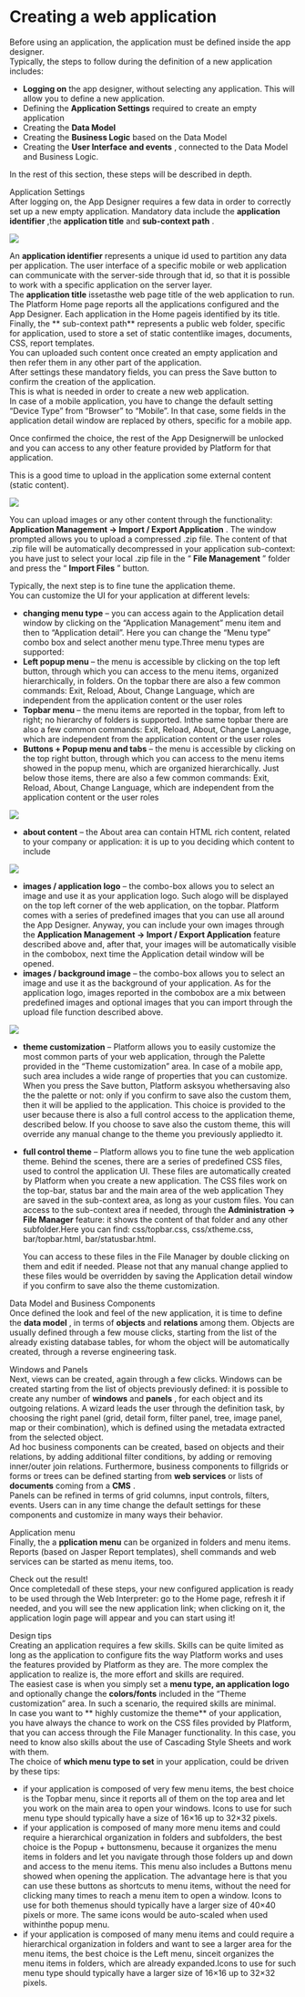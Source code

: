 # Creating a web application

Before using an application, the application must be defined inside the app designer.\
Typically, the steps to follow during the definition of a new application includes:

* **Logging on**  the app designer, without selecting any application. This will allow you to define a new application.
* Defining the  **Application Settings**  required to create an empty application
* Creating the  **Data Model**&#x20;
* Creating the **Business Logic** based on the Data Model
* Creating the **User Interface**  **and events** , connected to the Data Model and Business Logic.

In the rest of this section, these steps will be described in depth.

Application Settings\
After logging on, the App Designer requires a few data in order to correctly set up a new empty application. Mandatory data include the **application identifier** ,the **application title** and **sub-context path** .

![](http://4wsplatform.org/wp-content/uploads/2016/11/Schermata-2016-11-04-alle-15.23.27.png)

An **application identifier** represents a unique id used to partition any data per application. The user interface of a specific mobile or web application can communicate with the server-side through that id, so that it is possible to work with a specific application on the server layer.\
The **application title** issetasthe web page title of the web application to run. The Platform Home page reports all the applications configured and the App Designer. Each application in the Home pageis identified by its title.\
Finally, the ** sub-context path** represents a public web folder, specific for application, used to store a set of static contentlike images, documents, CSS, report templates.\
You can uploaded such content once created an empty application and then refer them in any other part of the application.\
After settings these mandatory fields, you can press the Save button to confirm the creation of the application.\
This is what is needed in order to create a new web application.\
In case of a mobile application, you have to change the default setting “Device Type” from “Browser” to “Mobile”. In that case, some fields in the application detail window are replaced by others, specific for a mobile app.

Once confirmed the choice, the rest of the App Designerwill be unlocked and you can access to any other feature provided by Platform for that application.

This is a good time to upload in the application some external content (static content).

![](http://4wsplatform.org/wp-content/uploads/2016/11/Schermata-2016-11-04-alle-15.16.11.png)

You can upload images or any other content through the functionality: **Application Management -> Import / Export Application** . The window prompted allows you to upload a compressed .zip file. The content of that .zip file will be automatically decompressed in your application sub-context: you have just to select your local .zip file in the “ **File Management** ” folder and press the “ **Import Files** ” button.

Typically, the next step is to fine tune the application theme.\
You can customize the UI for your application at different levels:

* **changing menu type** – you can access again to the Application detail window by clicking on the “Application Management” menu item and then to “Application detail”. Here you can change the “Menu type” combo box and select another menu type.Three menu types are supported:
* **Left popup menu** – the menu is accessible by clicking on the top left button, through which you can access to the menu items, organized hierarchically, in folders. On the topbar there are also a few common commands: Exit, Reload, About, Change Language, which are independent from the application content or the user roles
* **Topbar menu** – the menu items are reported in the topbar, from left to right; no hierarchy of folders is supported. Inthe same topbar there are also a few common commands: Exit, Reload, About, Change Language, which are independent from the application content or the user roles
* **Buttons + Popup menu and tabs**  – the menu is accessible by clicking on the top right button, through which you can access to the menu items showed in the popup menu, which are organized hierarchically. Just below those items, there are also a few common commands: Exit, Reload, About, Change Language, which are independent from the application content or the user roles

![](http://4wsplatform.org/wp-content/uploads/2016/11/Schermata-2016-11-04-alle-15.15.34.png)

* **about content**  – the About area can contain HTML rich content, related to your company or application: it is up to you deciding which content to include

![](http://4wsplatform.org/wp-content/uploads/2016/11/Schermata-2016-11-04-alle-15.15.46.png)

* **images / application logo**  – the combo-box allows you to select an image and use it as your application logo. Such alogo will be displayed on the top left corner of the web application, on the topbar. Platform comes with a series of predefined images that you can use all around the App Designer. Anyway, you can include your own images through the **Application Management -> Import / Export Application** feature described above and, after that, your images will be automatically visible in the combobox, next time the Application detail window will be opened.
* **images / background image**  – the combo-box allows you to select an image and use it as the background of your application. As for the application logo, images reported in the combobox are a mix between predefined images and optional images that you can import through the upload file function described above.

![](http://4wsplatform.org/wp-content/uploads/2016/11/Schermata-2016-11-04-alle-15.15.58.png)

* **theme customization**  – Platform allows you to easily customize the most common parts of your web application, through the Palette provided in the “Theme customization” area. In case of a mobile app, such area includes a wide range of properties that you can customize. When you press the Save button, Platform asksyou whethersaving also the the palette or not: only if you confirm to save also the custom them, then it will be applied to the application. This choice is provided to the user because there is also a full control access to the application theme, described below. If you choose to save also the custom theme, this will override any manual change to the theme you previously appliedto it.
*   **full control theme**  – Platform allows you to fine tune the web application theme. Behind the scenes, there are a series of predefined CSS files, used to control the application UI. These files are automatically created by Platform when you create a new application. The CSS files work on the top-bar, status bar and the main area of the web application They are saved in the sub-context area, as long as your custom files. You can access to the sub-context area if needed, through the  **Administration -> File Manager**  feature: it shows the content of that folder and any other subfolder.Here you can find: css/topbar.css, css/xtheme.css, bar/topbar.html, bar/statusbar.html.

    You can access to these files in the File Manager by double clicking on them and edit if needed. Please not that any manual change applied to these files would be overridden by saving the Application detail window if you confirm to save also the theme customization.

Data Model and Business Components\
Once defined the look and feel of the new application, it is time to define the **data model** , in terms of **objects** and **relations** among them. Objects are usually defined through a few mouse clicks, starting from the list of the already existing database tables, for whom the object will be automatically created, through a reverse engineering task.

Windows and Panels\
Next, views can be created, again through a few clicks. Windows can be created starting from the list of objects previously defined: it is possible to create any number of **windows** and **panels** , for each object and its outgoing relations. A wizard leads the user through the definition task, by choosing the right panel (grid, detail form, filter panel, tree, image panel, map or their combination), which is defined using the metadata extracted from the selected object.\
Ad hoc business components can be created, based on objects and their relations, by adding additional filter conditions, by adding or removing inner/outer join relations. Furthermore, business components to fillgrids or forms or trees can be defined starting from **web services** or lists of **documents** coming from a **CMS** .\
Panels can be refined in terms of grid columns, input controls, filters, events. Users can in any time change the default settings for these components and customize in many ways their behavior.

Application menu\
Finally, the a **pplication menu** can be organized in folders and menu items. Reports (based on Jasper Report templates), shell commands and web services can be started as menu items, too.

Check out the result!\
Once completedall of these steps, your new configured application is ready to be used through the Web Interpreter: go to the Home page, refresh it if needed, and you will see the new application link; when clicking on it, the application login page will appear and you can start using it!

Design tips\
Creating an application requires a few skills. Skills can be quite limited as long as the application to configure fits the way Platform works and uses the features provided by Platform as they are. The more complex the application to realize is, the more effort and skills are required.\
The easiest case is when you simply set a **menu type, an application logo** and optionally change the **colors/fonts** included in the “Theme customization” area. In such a scenario, the required skills are minimal.\
In case you want to ** highly customize the theme** of your application, you have always the chance to work on the CSS files provided by Platform, that you can access through the File Manager functionality. In this case, you need to know also skills about the use of Cascading Style Sheets and work with them.\
The choice of **which menu type to set** in your application, could be driven by these tips:

* if your application is composed of very few menu items, the best choice is the Topbar menu, since it reports all of them on the top area and let you work on the main area to open your windows. Icons to use for such menu type should typically have a size of 16×16 up to 32×32 pixels.
* if your application is composed of many more menu items and could require a hierarchical organization in folders and subfolders, the best choice is the Popup + buttonsmenu, because it organizes the menu items in folders and let you navigate through those folders up and down and access to the menu items. This menu also includes a Buttons menu showed when opening the application. The advantage here is that you can use these buttons as shortcuts to menu items, without the need for clicking many times to reach a menu item to open a window. Icons to use for both themenus should typically have a larger size of 40×40 pixels or more. The same icons would be auto-scaled when used withinthe popup menu.
* if your application is composed of many menu items and could require a hierarchical organization in folders and want to see a larger area for the menu items, the best choice is the Left menu, sinceit organizes the menu items in folders, which are already expanded.Icons to use for such menu type should typically have a larger size of 16×16 up to 32×32 pixels.
